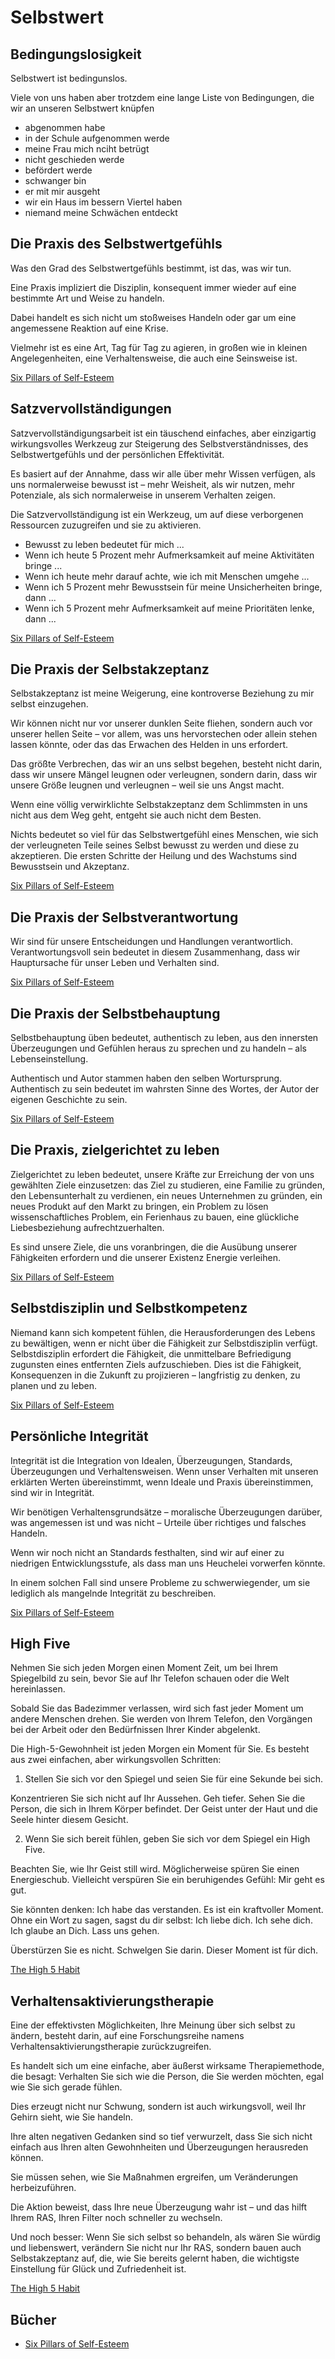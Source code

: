 # Selbstwert

## Bedingungslosigkeit

Selbstwert ist bedingunslos.

Viele von uns haben aber trotzdem eine lange Liste von Bedingungen, die wir an unseren Selbstwert knüpfen

- abgenommen habe
- in der Schule aufgenommen werde
- meine Frau mich nciht betrügt
- nicht geschieden werde
- befördert werde
- schwanger bin
- er mit mir ausgeht
- wir ein Haus im bessern Viertel haben
- niemand meine Schwächen entdeckt

## Die Praxis des Selbstwertgefühls

Was den Grad des Selbstwertgefühls bestimmt, ist das, was wir tun.

Eine Praxis impliziert die Disziplin, konsequent immer wieder auf eine bestimmte Art und Weise zu handeln. 

Dabei handelt es sich nicht um stoßweises Handeln oder gar um eine angemessene Reaktion auf eine Krise. 

Vielmehr ist es eine Art, Tag für Tag zu agieren, in großen wie in kleinen Angelegenheiten, eine Verhaltensweise, die auch eine Seinsweise ist.

[Six Pillars of Self-Esteem](https://www.goodreads.com/book/show/79352.Six_Pillars_of_Self_Esteem)

## Satzvervollständigungen

Satzvervollständigungsarbeit ist ein täuschend einfaches, aber einzigartig wirkungsvolles Werkzeug zur Steigerung des Selbstverständnisses, des Selbstwertgefühls und der persönlichen Effektivität. 

Es basiert auf der Annahme, dass wir alle über mehr Wissen verfügen, als uns normalerweise bewusst ist – mehr Weisheit, als wir nutzen, mehr Potenziale, als sich normalerweise in unserem Verhalten zeigen. 

Die Satzvervollständigung ist ein Werkzeug, um auf diese verborgenen Ressourcen zuzugreifen und sie zu aktivieren.

- Bewusst zu leben bedeutet für mich ...
- Wenn ich heute 5 Prozent mehr Aufmerksamkeit auf meine Aktivitäten bringe ...
- Wenn ich heute mehr darauf achte, wie ich mit Menschen umgehe ...
- Wenn ich 5 Prozent mehr Bewusstsein für meine Unsicherheiten bringe, dann ...
- Wenn ich 5 Prozent mehr Aufmerksamkeit auf meine Prioritäten lenke, dann ...

[Six Pillars of Self-Esteem](https://www.goodreads.com/book/show/79352.Six_Pillars_of_Self_Esteem)

## Die Praxis der Selbstakzeptanz

Selbstakzeptanz ist meine Weigerung, eine kontroverse Beziehung zu mir selbst einzugehen.

Wir können nicht nur vor unserer dunklen Seite fliehen, sondern auch vor unserer hellen Seite – vor allem, was uns hervorstechen oder allein stehen lassen könnte, oder das das Erwachen des Helden in uns erfordert.

Das größte Verbrechen, das wir an uns selbst begehen, besteht nicht darin, dass wir unsere Mängel leugnen oder verleugnen, sondern darin, dass wir unsere Größe leugnen und verleugnen – weil sie uns Angst macht. 

Wenn eine völlig verwirklichte Selbstakzeptanz dem Schlimmsten in uns nicht aus dem Weg geht, entgeht sie auch nicht dem Besten.

Nichts bedeutet so viel für das Selbstwertgefühl eines Menschen, wie sich der verleugneten Teile seines Selbst bewusst zu werden und diese zu akzeptieren. Die ersten Schritte der Heilung und des Wachstums sind Bewusstsein und Akzeptanz.

[Six Pillars of Self-Esteem](https://www.goodreads.com/book/show/79352.Six_Pillars_of_Self_Esteem)

## Die Praxis der Selbstverantwortung

Wir sind für unsere Entscheidungen und Handlungen verantwortlich. Verantwortungsvoll sein bedeutet in diesem Zusammenhang, dass wir Hauptursache für unser Leben und Verhalten sind.

[Six Pillars of Self-Esteem](https://www.goodreads.com/book/show/79352.Six_Pillars_of_Self_Esteem)

## Die Praxis der Selbstbehauptung

Selbstbehauptung üben bedeutet, authentisch zu leben, aus den innersten Überzeugungen und Gefühlen heraus zu sprechen und zu handeln – als Lebenseinstellung.

Authentisch und Autor stammen haben den selben Wortursprung. Authentisch zu sein bedeutet im wahrsten Sinne des Wortes, der Autor der eigenen Geschichte zu sein.

[Six Pillars of Self-Esteem](https://www.goodreads.com/book/show/79352.Six_Pillars_of_Self_Esteem)

## Die Praxis, zielgerichtet zu leben

Zielgerichtet zu leben bedeutet, unsere Kräfte zur Erreichung der von uns gewählten Ziele einzusetzen: das Ziel zu studieren, eine Familie zu gründen, den Lebensunterhalt zu verdienen, ein neues Unternehmen zu gründen, ein neues Produkt auf den Markt zu bringen, ein Problem zu lösen wissenschaftliches Problem, ein Ferienhaus zu bauen, eine glückliche Liebesbeziehung aufrechtzuerhalten. 

Es sind unsere Ziele, die uns voranbringen, die die Ausübung unserer Fähigkeiten erfordern und die unserer Existenz Energie verleihen.

[Six Pillars of Self-Esteem](https://www.goodreads.com/book/show/79352.Six_Pillars_of_Self_Esteem)

## Selbstdisziplin und Selbstkompetenz

Niemand kann sich kompetent fühlen, die Herausforderungen des Lebens zu bewältigen, wenn er nicht über die Fähigkeit zur Selbstdisziplin verfügt. Selbstdisziplin erfordert die Fähigkeit, die unmittelbare Befriedigung zugunsten eines entfernten Ziels aufzuschieben. Dies ist die Fähigkeit, Konsequenzen in die Zukunft zu projizieren – langfristig zu denken, zu planen und zu leben.

[Six Pillars of Self-Esteem](https://www.goodreads.com/book/show/79352.Six_Pillars_of_Self_Esteem)

## Persönliche Integrität

Integrität ist die Integration von Idealen, Überzeugungen, Standards, Überzeugungen und Verhaltensweisen. Wenn unser Verhalten mit unseren erklärten Werten übereinstimmt, wenn Ideale und Praxis übereinstimmen, sind wir in Integrität.

Wir benötigen Verhaltensgrundsätze – moralische Überzeugungen darüber, was angemessen ist und was nicht – Urteile über richtiges und falsches Handeln. 

Wenn wir noch nicht an Standards festhalten, sind wir auf einer zu niedrigen Entwicklungsstufe, als dass man uns Heuchelei vorwerfen könnte. 

In einem solchen Fall sind unsere Probleme zu schwerwiegender, um sie lediglich als mangelnde Integrität zu beschreiben.

[Six Pillars of Self-Esteem](https://www.goodreads.com/book/show/79352.Six_Pillars_of_Self_Esteem)

## High Five

Nehmen Sie sich jeden Morgen einen Moment Zeit, um bei Ihrem Spiegelbild zu sein, bevor Sie auf Ihr Telefon schauen oder die Welt hereinlassen. 

Sobald Sie das Badezimmer verlassen, wird sich fast jeder Moment um andere Menschen drehen. Sie werden von Ihrem Telefon, den Vorgängen bei der Arbeit oder den Bedürfnissen Ihrer Kinder abgelenkt. 

Die High-5-Gewohnheit ist jeden Morgen ein Moment für Sie. Es besteht aus zwei einfachen, aber wirkungsvollen Schritten:

1. Stellen Sie sich vor den Spiegel und seien Sie für eine Sekunde bei sich.

Konzentrieren Sie sich nicht auf Ihr Aussehen. Geh tiefer. Sehen Sie die Person, die sich in Ihrem Körper befindet. Der Geist unter der Haut und die Seele hinter diesem Gesicht.

2. Wenn Sie sich bereit fühlen, geben Sie sich vor dem Spiegel ein High Five.

Beachten Sie, wie Ihr Geist still wird. Möglicherweise spüren Sie einen Energieschub. Vielleicht verspüren Sie ein beruhigendes Gefühl: Mir geht es gut. 

Sie könnten denken: Ich habe das verstanden. Es ist ein kraftvoller Moment. Ohne ein Wort zu sagen, sagst du dir selbst: Ich liebe dich. Ich sehe dich. Ich glaube an Dich. Lass uns gehen. 

Überstürzen Sie es nicht. Schwelgen Sie darin. Dieser Moment ist für dich.

[The High 5 Habit](https://www.goodreads.com/book/show/58505300-the-high-5-habit)

## Verhaltensaktivierungstherapie

Eine der effektivsten Möglichkeiten, Ihre Meinung über sich selbst zu ändern, besteht darin, auf eine Forschungsreihe namens Verhaltensaktivierungstherapie zurückzugreifen. 

Es handelt sich um eine einfache, aber äußerst wirksame Therapiemethode, die besagt: Verhalten Sie sich wie die Person, die Sie werden möchten, egal wie Sie sich gerade fühlen. 

Dies erzeugt nicht nur Schwung, sondern ist auch wirkungsvoll, weil Ihr Gehirn sieht, wie Sie handeln. 

Ihre alten negativen Gedanken sind so tief verwurzelt, dass Sie sich nicht einfach aus Ihren alten Gewohnheiten und Überzeugungen herausreden können. 

Sie müssen sehen, wie Sie Maßnahmen ergreifen, um Veränderungen herbeizuführen.

Die Aktion beweist, dass Ihre neue Überzeugung wahr ist – und das hilft Ihrem RAS, Ihren Filter noch schneller zu wechseln. 

Und noch besser: Wenn Sie sich selbst so behandeln, als wären Sie würdig und liebenswert, verändern Sie nicht nur Ihr RAS, sondern bauen auch Selbstakzeptanz auf, die, wie Sie bereits gelernt haben, die wichtigste Einstellung für Glück und Zufriedenheit ist.

[The High 5 Habit](https://www.goodreads.com/book/show/58505300-the-high-5-habit)

## Bücher

- [Six Pillars of Self-Esteem](https://www.goodreads.com/book/show/79352.Six_Pillars_of_Self_Esteem)